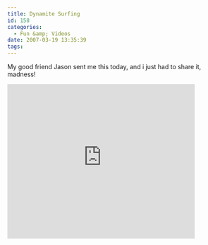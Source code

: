 ```yaml
---
title: Dynamite Surfing
id: 158
categories:
  - Fun &amp; Videos
date: 2007-03-19 13:35:39
tags:
---
```


My good friend Jason sent me this today, and i just had to share it, madness!

<embed width="425" height="350" wmode="transparent" type="application/x-shockwave-flash" src="https://www.youtube.com/v/JR_naKxLEPc"></embed>